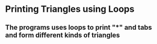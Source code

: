# Printing Triangles using Loops

## The programs uses loops to print "*" and tabs and form different kinds of triangles
